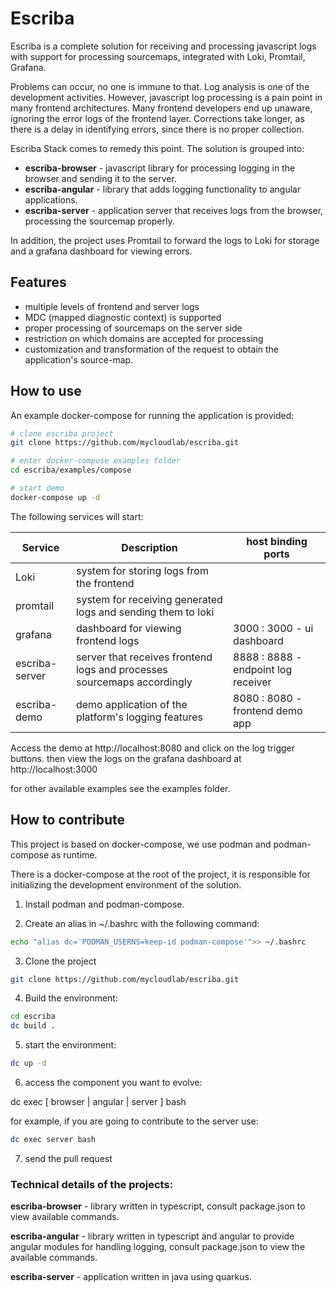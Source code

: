 # Escriba

Escriba is a complete solution for receiving and processing javascript logs with support for processing sourcemaps, integrated with Loki, Promtail, Grafana.

Problems can occur, no one is immune to that. Log analysis is one of the development activities. However, javascript log processing is a pain point in many frontend architectures. Many frontend developers end up unaware, ignoring the error logs of the frontend layer. Corrections take longer, as there is a delay in identifying errors, since there is no proper collection.

Escriba Stack comes to remedy this point. The solution is grouped into:

- **escriba-browser** - javascript library for processing logging in the browser and sending it to the server.
- **escriba-angular** - library that adds logging functionality to angular applications.
- **escriba-server** - application server that receives logs from the browser, processing the sourcemap properly.

In addition, the project uses Promtail to forward the logs to Loki for storage and a grafana dashboard for viewing errors.

## Features

- multiple levels of frontend and server logs
- MDC (mapped diagnostic context) is supported
- proper processing of sourcemaps on the server side
- restriction on which domains are accepted for processing
- customization and transformation of the request to obtain the application's source-map.

## How to use

An example docker-compose for running the application is provided:

```bash
# clone escriba project
git clone https://github.com/mycloudlab/escriba.git

# enter docker-compose examples folder
cd escriba/examples/compose

# start demo
docker-compose up -d
```

The following services will start:

| Service          | Description                                                             | host binding ports                   |
| ---------------- | ----------------------------------------------------------------------- | ------------------------------------ |
| Loki             | system for storing logs from the frontend                               |                                      |
| promtail         | system for receiving generated logs and sending them to loki            |                                      |
| grafana          | dashboard for viewing frontend logs                                     | 3000 : 3000 - ui dashboard           |  
| escriba-server   | server that receives frontend logs and processes sourcemaps accordingly | 8888 : 8888 - endpoint log receiver  |
| escriba-demo     | demo application of the platform's logging features                     | 8080 : 8080 - frontend demo app      |
 
Access the demo at http://localhost:8080 and click on the log trigger buttons. then view the logs on the grafana dashboard at http://localhost:3000

for other available examples see the examples folder.




## How to contribute

This project is based on docker-compose, we use podman and podman-compose as runtime.

There is a docker-compose at the root of the project, it is responsible for initializing the development environment of the solution.

1. Install podman and podman-compose.

2. Create an alias in ~/.bashrc with the following command:
```bash
echo "alias dc='PODMAN_USERNS=keep-id podman-compose'">> ~/.bashrc
```
3. Clone the project
```bash
git clone https://github.com/mycloudlab/escriba.git
```

4. Build the environment:
```bash
cd escriba
dc build .
```

5. start the environment:
```bash
dc up -d
```

6. access the component you want to evolve:

dc exec [ browser | angular | server ] bash

for example, if you are going to contribute to the server use:
```bash
dc exec server bash
``` 

7. send the pull request

### Technical details of the projects:

**escriba-browser** - library written in typescript, consult package.json to view available commands.

**escriba-angular** - library written in typescript and angular to provide angular modules for handling logging, consult package.json to view the available commands.

**escriba-server** - application written in java using quarkus.

